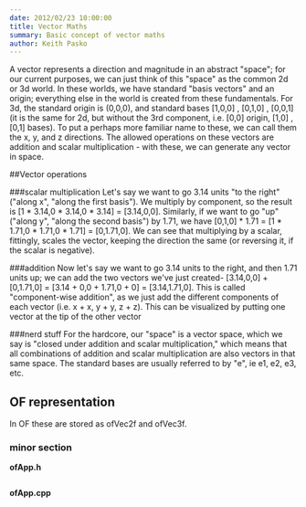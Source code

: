 ```yaml
---
date: 2012/02/23 10:00:00
title: Vector Maths
summary: Basic concept of vector maths
author: Keith Pasko
---
```


A vector represents a direction and magnitude in an abstract "space"; for our current purposes, we can just think of this "space" as the common 2d or 3d world. In these worlds, we have standard "basis vectors" and an origin; everything else in the world is created from these fundamentals. For 3d, the standard origin is (0,0,0), and standard bases [1,0,0] , [0,1,0] , [0,0,1] (it is the same for 2d, but without the 3rd component, i.e. [0,0] origin, [1,0] , [0,1] bases). To put a perhaps more familiar name to these, we can call them the x, y, and z directions. The allowed operations on these vectors are addition and scalar multiplication - with these, we can generate any vector in space.

##Vector operations

###scalar multiplication
Let's say we want to go 3.14 units "to the right" ("along x", "along the first basis"). We multiply by component, so the result is [1 * 3.14,0 * 3.14,0 * 3.14] = [3.14,0,0]. Similarly, if we want to go "up" ("along y", "along the second basis") by 1.71, we have [0,1,0] * 1.71 = [1 * 1.71,0 * 1.71,0 * 1.71] = [0,1.71,0]. We can see that multiplying by a scalar, fittingly, scales the vector, keeping the direction the same (or reversing it, if the scalar is negative).

<script src="../../js/vectors.js" type = "text/javascript">
</script>

<script src = "../../js/math_tut/diagrams.js" type = "text/javascript">
</script>

<canvas id = "mult" width = "600" height = "250"> </canvas>

<script type="text/javascript">
drawMult();
</script>


###addition
Now let's say we want to go 3.14 units to the right, and then 1.71 units up; we can add the two vectors we've just created- [3.14,0,0] + [0,1.71,0] = [3.14 + 0,0 + 1.71,0 + 0] = [3.14,1.71,0]. This is called "component-wise addition", as we just add the different components of each vector (i.e. x + x, y + y, z + z). This can be visualized by putting one vector at the tip of the other vector

<canvas id = "add" width = "600" height = "250">

</canvas>

<script type="text/javascript">

drawAdd();

</script>

###nerd stuff
For the hardcore, our "space" is a vector space, which we say is "closed under addition and scalar multiplication," which means that all combinations of addition and scalar multiplication are also vectors in that same space. The standard bases are usually referred to by "e", ie e1, e2, e3, etc.

## OF representation
In OF these are stored as ofVec2f and ofVec3f.

### minor section
__ofApp.h__

~~~~{.cpp}
~~~~

__ofApp.cpp__

~~~~{.cpp}
~~~~








